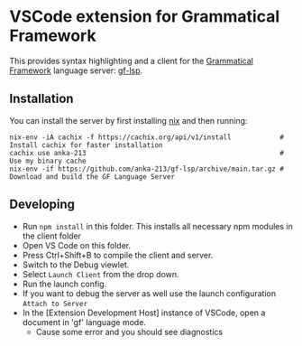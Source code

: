 # VSCode extension for Grammatical Framework

This provides syntax highlighting and a client for the [Grammatical Framework](https://www.grammaticalframework.org/) language server: [gf-lsp](https://github.com/anka-213/gf-lsp).

## Installation

You can install the server by first installing [nix](https://nixos.org/) and then running:
```
nix-env -iA cachix -f https://cachix.org/api/v1/install            # Install cachix for faster installation
cachix use anka-213                                                # Use my binary cache
nix-env -if https://github.com/anka-213/gf-lsp/archive/main.tar.gz # Download and build the GF Language Server
```

## Developing

- Run `npm install` in this folder. This installs all necessary npm modules in the client folder
- Open VS Code on this folder.
- Press Ctrl+Shift+B to compile the client and server.
- Switch to the Debug viewlet.
- Select `Launch Client` from the drop down.
- Run the launch config.
- If you want to debug the server as well use the launch configuration `Attach to Server`
- In the [Extension Development Host] instance of VSCode, open a document in 'gf' language mode.
  - Cause some error and you should see diagnostics
